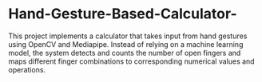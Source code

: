 # Hand-Gesture-Based-Calculator-
This project implements a calculator that takes input from hand gestures using OpenCV and Mediapipe. Instead of relying on a machine learning model, the system detects and counts the number of open fingers and maps different finger combinations to corresponding numerical values and operations.
